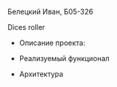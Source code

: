 Белецкий Иван, Б05-326

Dices roller

- Описание проекта:

- Реализуемый функционал

- Архитектура

